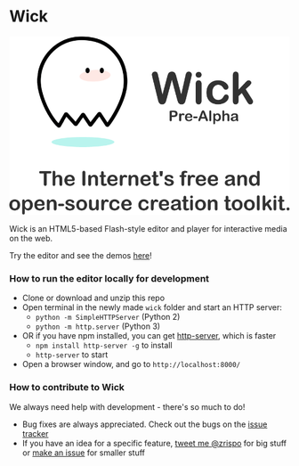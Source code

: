# Wick

![Wick editor screenshot](site/img/home-message.png)

Wick is an HTML5-based Flash-style editor and player for interactive media on the web.

Try the editor and see the demos [here](http://wickeditor.com/)!

### How to run the editor locally for development
* Clone or download and unzip this repo
* Open terminal in the newly made `wick` folder and start an HTTP server:
  * `python -m SimpleHTTPServer` (Python 2)
  * `python -m http.server` (Python 3)
* OR if you have npm installed, you can get [http-server](https://github.com/indexzero/http-server), which is faster
  * `npm install http-server -g` to install
  * `http-server` to start
* Open a browser window, and go to `http://localhost:8000/`

### How to contribute to Wick
We always need help with development - there's so much to do!
* Bug fixes are always appreciated. Check out the bugs on the [issue tracker](https://github.com/zrispo/wick/issues)
* If you have an idea for a specific feature, [tweet me @zrispo](https://twitter.com/zrispo) for big stuff or [make an issue](https://github.com/zrispo/wick/issues) for smaller stuff
